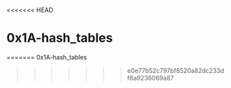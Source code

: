 <<<<<<< HEAD
# 0x1A-hash_tables 
=======
0x1A-hash_tables
>>>>>>> e0e77b52c797bf8520a82dc233df8a9236069a87
